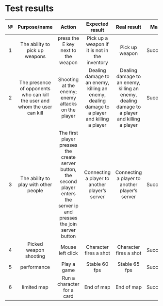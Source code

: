 # Test results


| № | Purpose/name | Action | Expected result | Real result | Mark | 
| :------: | :------: | :------: | :------: | :------: | :------: |
| 1 | The ability to pick up weapons | press the E key next to the weapon | Pick up a weapon if it is not in the inventory | Pick up weapon | Success |
| 2 | The presence of opponents who can kill the user and whom the user can kill | Shooting at the enemy; enemy attacks on the player | Dealing damage to an enemy, killing an enemy, dealing damage to a player and killing a player | Dealing damage to an enemy, killing an enemy, dealing damage to a player and killing a player | Success |
| 3 | The ability to play with other people |The first player presses the create server button, the second player enters the server ip and presses the join server button | Connecting a player to another player’s server | Connecting a player to another player’s server | Success |
| 4 | Picked weapon shooting | Mouse left click | Character fires a shot | Character fires a shot | Success |
| 5 | performance | Play a game | Stable 60 fps | Stable 65 fps | Success |
| 6 | limited map | Run a character for a card | End of map | End of map | Success |
